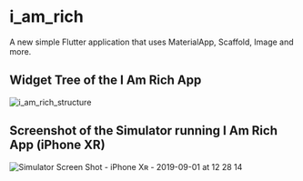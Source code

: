 # i_am_rich

A new simple Flutter application that uses MaterialApp, Scaffold, Image and more.

## Widget Tree of the I Am Rich App 
![i_am_rich_structure](https://user-images.githubusercontent.com/40830235/64073013-ea167d00-ccb5-11e9-80f7-78c04552bab3.png)

## Screenshot of the Simulator running I Am Rich App (iPhone XR)
![Simulator Screen Shot - iPhone Xʀ - 2019-09-01 at 12 28 14](https://user-images.githubusercontent.com/40830235/64073028-3366cc80-ccb6-11e9-9342-6b944c1318b7.png)
